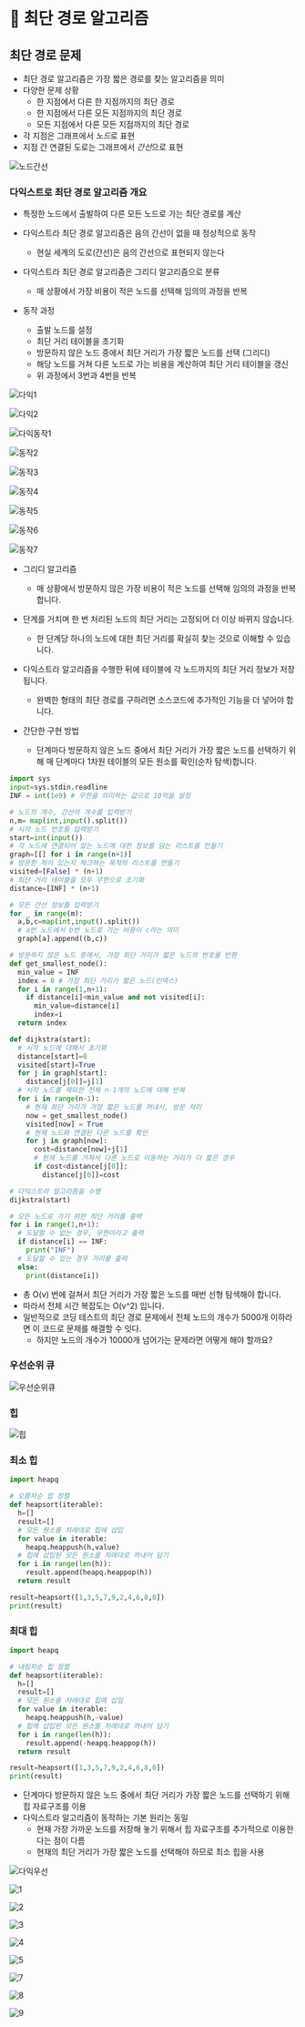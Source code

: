 # :book: 최단 경로 알고리즘

## 최단 경로 문제

- 최단 경로 알고리즘은 가장 짧은 경로를 찾는 알고리즘을 의미
- 다양한 문제 상황
  - 한 지점에서 다른 한 지점까지의 최단 경로
  - 한 지점에서 다른 모든 지점까지의 최단 경로
  - 모든 지점에서 다른 모든 지점까지의 최단 경로
- 각 지점은 그래프에서 *노드*로 표현
- 지점 간 연결된 도로는 그래프에서 *간선*으로 표현

![노드간선](https://user-images.githubusercontent.com/47052106/105572383-2ca09400-5d9a-11eb-83f4-42f65667b40d.JPG)

### 다익스트로 최단 경로 알고리즘 개요

- 특정한 노드에서 출발하여 다른 모든 노드로 가는 최단 경로를 계산
- 다익스트라 최단 경로 알고리즘은 음의 간선이 없을 때 정상적으로 동작
  - 현실 세계의 도로(간선)은 음의 간선으로 표현되지 않는다
- 다익스트라 최단 경로 알고리즘은 그리디 알고리즘으로 분류
  - 매 상황에서 가장 비용이 적은 노드를 선택해 임의의 과정을 반복

- 동작 과정
  - 출발 노드를 설정
  - 최단 거리 테이블을 초기화
  - 방문하지 않은 노드 중에서 최단 거리가 가장 짧은 노드를 선택 (그리디)
  - 해당 노드를 거쳐 다른 노드로 가는 비용을 계산하여 최단 거리 테이블을 갱신
  - 위 과정에서 3번과 4번을 반복

![다익1](https://user-images.githubusercontent.com/47052106/105572385-2dd1c100-5d9a-11eb-8f05-26664219239e.JPG)

![다익2](https://user-images.githubusercontent.com/47052106/105572386-2e6a5780-5d9a-11eb-8911-7f5dd62f77b8.JPG)

![다익동작1](https://user-images.githubusercontent.com/47052106/105572388-2e6a5780-5d9a-11eb-9aea-85b90745fe69.JPG)

![동작2](https://user-images.githubusercontent.com/47052106/105572390-2f02ee00-5d9a-11eb-9586-413902437997.JPG)

![동작3](https://user-images.githubusercontent.com/47052106/105572391-2f9b8480-5d9a-11eb-87f1-54552819e126.JPG)

![동작4](https://user-images.githubusercontent.com/47052106/105572392-2f9b8480-5d9a-11eb-95e0-60ef55349fc7.JPG)

![동작5](https://user-images.githubusercontent.com/47052106/105572393-30341b00-5d9a-11eb-9b43-8094f298f26d.JPG)

![동작6](https://user-images.githubusercontent.com/47052106/105572394-30ccb180-5d9a-11eb-9a73-6bf55fb1cd82.JPG)

![동작7](https://user-images.githubusercontent.com/47052106/105572395-30ccb180-5d9a-11eb-8b20-d66ca2086f04.JPG)

- 그리디 알고리즘
  - 매 상황에서 방문하지 않은 가장 비용이 적은 노드를 선택해 임의의 과정을 반복합니다.
- 단계를 거치며 한 번 처리된 노드의 최단 거리는 고정되어 더 이상 바뀌지 않습니다.
  - 한 단계당 하나의 노드에 대한 최단 거리를 확실히 찾는 것으로 이해할 수 있습니다.
- 다익스트라 알고리즘을 수행한 뒤에 테이블에 각 노드까지의 최단 거리 정보가 저장됩니다.
  - 완벽한 형태의 최단 경로를 구하려면 소스코드에 추가적인 기능을 더 넣어야 합니다.
  
- 간단한 구현 방법
  - 단계마다 방문하지 않은 노드 중에서 최단 거리가 가장 짧은 노드를 선택하기 위해 매 단계마다 1차원 테이블의 모든 원소를 확인(순차 탐색)합니다.

```python
import sys
input=sys.stdin.readline
INF = int(1e9) # 무한을 의미하는 값으로 10억을 설정

# 노드의 개수, 간선의 개수를 입력받기
n,m= map(int,input().split())
# 시작 노드 번호를 입력받기
start=int(input())
# 각 노드에 연결되어 있는 노드에 대한 정보를 담는 리스트를 만들기
graph=[[] for i in range(n+1)]
# 방문한 적이 있는지 체크하는 목적의 리스트를 만들기
visited=[False] * (n+1)
# 최단 거리 테이블을 모두 무한으로 초기화
distance=[INF] * (n+1)

# 모든 간선 정보를 입력받기
for _ in range(m):
  a,b,c=map(int,input().split())
  # a번 노드에서 b번 노드로 가는 비용이 c라는 의미
  graph[a].append((b,c))

# 방문하지 않은 노드 중에서, 가장 최단 거리가 짧은 노드의 번호를 반환
def get_smallest_node():
  min_value = INF
  index = 0 # 가장 최단 거리가 짧은 노드(인덱스)
  for i in range(1,n+1):
    if distance[i]<min_value and not visited[i]:
      min_value=distance[i]
      index=i
  return index

def dijkstra(start):
  # 시작 노드에 대해서 초기화
  distance[start]=0
  visited[start]=True
  for j in graph[start]:
    distance[j[0]]=j[1]
  # 시작 노드를 제외한 전체 n-1개의 노드에 대해 반복
  for i in range(n-1):
    # 현재 최단 거리가 가장 짧은 노드를 꺼내서, 방문 처리
    now = get_smallest_node()
    visited[now] = True
    # 현재 노드와 연결된 다른 노드를 확인
    for j in graph[now]:
      cost=distance[now]+j[1]
      # 현재 노드를 거쳐서 다른 노드로 이동하는 거리가 더 짧은 경우
      if cost<distance[j[0]]:
        distance[j[0]]=cost

# 다익스트라 알고리즘을 수행
dijkstra(start)

# 모든 노드로 가기 위한 최단 거리를 출력
for i in range(1,n+1):
  # 도달할 수 없는 경우, 무한이라고 출력
  if distance[i] == INF:
    print("INF")
  # 도달할 수 있는 경우 거리를 출력
  else:
    print(distance[i])
```

- 총 O(v) 번에 걸쳐서 최단 거리가 가장 짧은 노드를 매번 선형 탐색해야 합니다.
- 따라서 전체 시간 복잡도는 O(v^2) 입니다.
- 일반적으로 코딩 테스트의 최단 경로 문제에서 전체 노드의 개수가 5000개 이하라면 이 코드로 문제를 해결할 수 잇다.
  - 하지만 노드의 개수가 10000개 넘어가는 문제라면 어떻게 해야 할까요?

### 우선순위 큐

![우선순위큐](https://user-images.githubusercontent.com/47052106/105607095-44027000-5de0-11eb-84ff-2efbd5ab77c4.JPG)

### 힙

![힙](https://user-images.githubusercontent.com/47052106/105607114-5bd9f400-5de0-11eb-86d5-18477be6270c.JPG)

### 최소 힙

```python
import heapq

# 오름차순 힙 정렬
def heapsort(iterable):
  h=[]
  result=[]
  # 모든 원소를 차례대로 힙에 삽입
  for value in iterable:
    heapq.heappush(h,value)
  # 힙에 삽입된 모든 원소를 차례대로 꺼내어 담기
  for i in range(len(h)):
    result.append(heapq.heappop(h))
  return result

result=heapsort([1,3,5,7,9,2,4,6,8,0])
print(result)
```

### 최대 힙

```python
import heapq

# 내림차순 힙 정렬
def heapsort(iterable):
  h=[]
  result=[]
  # 모든 원소를 차례대로 힙에 삽입
  for value in iterable:
    heapq.heappush(h,-value)
  # 힙에 삽입된 모든 원소를 차례대로 꺼내어 담기
  for i in range(len(h)):
    result.append(-heapq.heappop(h))
  return result

result=heapsort([1,3,5,7,9,2,4,6,8,0])
print(result)
```

- 단계마다 방문하지 않은 노드 중에서 최단 거리가 가장 짧은 노드를 선택하기 위해 힙 자료구조를 이용
- 다익스트라 알고리즘이 동작하는 기본 원리는 동일
  - 현재 가장 가까운 노드를 저장해 놓기 위해서 힙 자료구조를 추가적으로 이용한다는 점이 다름
  - 현재의 최단 거리가 가장 짧은 노드를 선택해야 하므로 최소 힙을 사용
  
![다익우선](https://user-images.githubusercontent.com/47052106/105615486-74640180-5e14-11eb-97c0-b75fd093d10c.JPG)

![1](https://user-images.githubusercontent.com/47052106/105615491-7cbc3c80-5e14-11eb-9ba1-d69d54295c5c.JPG)

![2](https://user-images.githubusercontent.com/47052106/105615492-7ded6980-5e14-11eb-994d-6cef6b35476e.JPG)

![3](https://user-images.githubusercontent.com/47052106/105615493-7e860000-5e14-11eb-9349-630044c88899.JPG)

![4](https://user-images.githubusercontent.com/47052106/105615494-7e860000-5e14-11eb-8a95-1bfd3b514891.JPG)

![5](https://user-images.githubusercontent.com/47052106/105615495-7f1e9680-5e14-11eb-9fbf-29a37a59e066.JPG)

![7](https://user-images.githubusercontent.com/47052106/105615496-7f1e9680-5e14-11eb-872e-849cdba45216.JPG)

![8](https://user-images.githubusercontent.com/47052106/105615497-7fb72d00-5e14-11eb-8090-9429590dc661.JPG)

![9](https://user-images.githubusercontent.com/47052106/105615498-7fb72d00-5e14-11eb-9ab7-c5accc6455fa.JPG)

